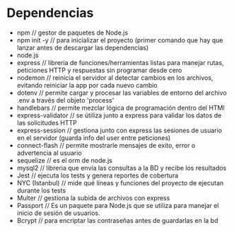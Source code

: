 # Dependencias
- npm // gestor de paquetes de Node.js
- npm init -y // para inicializar el proyecto (primer comando que hay que lanzar antes de descargar las dependencias)
- node.js
- express // libreria de funciones/herramientas listas para manejar rutas, peticiones HTTP y respuestas sin programar desde cero
- nodemon // reinicia el servidor al detectar cambios en los archivos, evitando reiniciar la app por cada nuevo cambio
- dotenv // permite cargar y procesar las variables de entorno del archivo .env a través del objeto 'process'
- handlebars // permite mezclar lógica de programación dentro del HTMl
- express-validator // se útiliza junto a express para validar los datos de las solicitudes HTTP
- express-session // gestiona junto con express las sesiones de usuario en el servidor (guarda info del user entre peticiones)
- connect-flash // permite mostrarle mensajes de exito, error o advertencia al usuario
- sequelize // es el orm de node.js
- mysql2 // libreria que envía las consultas a la BD y recibe los resultados
- Jest // ejecuta los tests y genera reportes de cobertura
- NYC (Istanbul) // mide qué líneas y funciones del proyecto de ejecutan durante los tests
- Multer // gestiona la subida de archivos con express
- Passport // Es un paquete para Node.js que se utiliza para manejar el inicio de sesión de usuarios.
- Bcrypt // para encriptar las contraseñas antes de guardarlas en la bd
